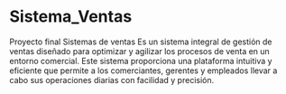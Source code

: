 # Sistema_Ventas
Proyecto final Sistemas de ventas
Es un sistema integral de gestión de ventas diseñado para optimizar y agilizar los procesos de venta en un entorno comercial. 
Este sistema proporciona una plataforma intuitiva y eficiente que permite a los comerciantes, gerentes y empleados llevar a cabo sus operaciones diarias con facilidad y precisión.
